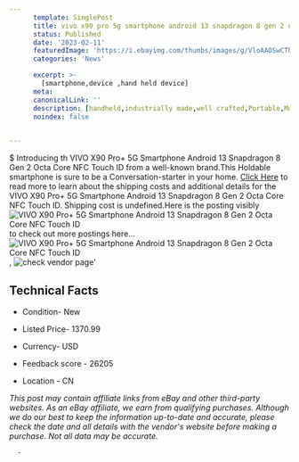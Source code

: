 ```yaml
---
      template: SinglePost
      title: vivo x90 pro 5g smartphone android 13 snapdragon 8 gen 2 octa core nfc touch id
      status: Published
      date: '2023-02-11'
      featuredImage: 'https://i.ebayimg.com/thumbs/images/g/VloAAOSwCThjgYgB/s-l225.jpg'
      categories: 'News'

      excerpt: >-
        [smartphone,device ,hand held device]
      meta:
      canonicalLink: ''
      description: [handheld,industrially made,well crafted,Portable,Mobile,Compact,Convenient,Lightweight,Maneuverable,Man-portable,Miniature,Carriable,Hand-held,Light,Holdable,Transportable,Mobile device,Pocket-sized,On-the-go,Wireless,Cordless,Compact size,Convenient size, smartphone,device ,hand held device]
      noindex: false
      

---
```

$
      Introducing th VIVO X90 Pro+ 5G Smartphone Android 13 Snapdragon 8 Gen 2 Octa Core NFC Touch ID from a well-known brand.This Holdable smartphone is sure to be a Conversation-starter in your home. [Click Here](https://www.ebay.com/itm/204164339747?hash=item2f89249823%3Ag%3AVloAAOSwCThjgYgB&mkevt=1&mkcid=1&mkrid=711-53200-19255-0&campid=%253CePNCampaignId%253E&customid=%253CreferenceId%253E&toolid=10049) to read more to learn about the shipping costs and additional details for the VIVO X90 Pro+ 5G Smartphone Android 13 Snapdragon 8 Gen 2 Octa Core NFC Touch ID. Shipping cost is undefined.Here is the posting visibly ![VIVO X90 Pro+ 5G Smartphone Android 13 Snapdragon 8 Gen 2 Octa Core NFC Touch ID](https://i.ebayimg.com/thumbs/images/g/VloAAOSwCThjgYgB/s-l225.jpg) to check out more postings here... ![VIVO X90 Pro+ 5G Smartphone Android 13 Snapdragon 8 Gen 2 Octa Core NFC Touch ID](https://i.ebayimg.com/images/g/VloAAOSwCThjgYgB/s-l960.jpg), ![check vendor page](https://origin-galleryplus.ebayimg.com/ws/web/204164339747_2_0_1/225x225.jpg,https://origin-galleryplus.ebayimg.com/ws/web/204164339747_3_0_1/225x225.jpg,https://origin-galleryplus.ebayimg.com/ws/web/204164339747_4_0_1/225x225.jpg,https://origin-galleryplus.ebayimg.com/ws/web/204164339747_5_0_1/225x225.jpg,https://origin-galleryplus.ebayimg.com/ws/web/204164339747_6_0_1/225x225.jpg,https://origin-galleryplus.ebayimg.com/ws/web/204164339747_7_0_1/225x225.jpg)'

      

 ## Technical Facts 



     
      

 - Condition- New 


      

 - Listed Price- 1370.99 


      

 - Currency- USD 


      

 - Feedback score - 26205 


      

 - Location - CN 


      
      

 *_This post may contain affiliate links from eBay and other third-party websites. As an eBay affiliate, we earn from qualifying purchases. Although we do our best to keep the information up-to-date and accurate, please check the date and all details with the vendor's website before making a purchase. Not all data may be accurate._*




      -
